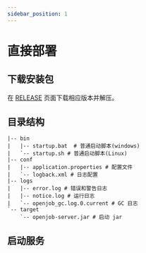 ```yaml
---
sidebar_position: 1
---
```


# 直接部署

## 下载安装包

在 [RELEASE](https://github.com/open-job/openjob/releases/) 页面下载相应版本并解压。

## 目录结构

```shell
|-- bin
|   |-- startup.bat  # 普通启动脚本(windows)
|   `-- startup.sh # 普通启动脚本(Linux)
|-- conf
|   |-- application.properties # 配置文件
|   `-- logback.xml # 日志配置
|-- logs
|   |-- error.log # 错误和警告日志
|   |-- notice.log # 运行日志
|   `-- openjob_gc.log.0.current # GC 日志
`-- target
    `-- openjob-server.jar # 启动 jar
```

## 启动服务

